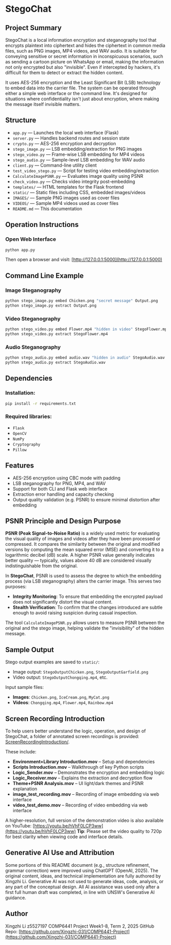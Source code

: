# StegoChat

## Project Summary

StegoChat is a local information encryption and steganography tool that encrypts plaintext into ciphertext and hides the ciphertext in common media files, such as PNG images, MP4 videos, and WAV audio. It is suitable for conveying sensitive or secret information in inconspicuous scenarios, such as sending a cartoon picture on WhatsApp or email, making the information not only encrypted but also "invisible". Even if intercepted by hackers, it's difficult for them to detect or extract the hidden content.

It uses AES-256 encryption and the Least Significant Bit (LSB) technology to embed data into the carrier file. The system can be operated through either a simple web interface or the command line. It's designed for situations where confidentiality isn't just about encryption, where making the message itself invisible matters.

## Structure

- `app.py` — Launches the local web interface (Flask)
- `server.py` — Handles backend routes and session state
- `crypto.py` — AES-256 encryption and decryption
- `stego_image.py` — LSB embedding/extraction for PNG images
- `stego_video.py` — Frame-wise LSB embedding for MP4 videos
- `stego_audio.py` — Sample-level LSB embedding for WAV audio
- `client.py` — Command-line utility client
- `test_video_stego.py` — Script for testing video embedding/extraction
- `CalculateImagePSNR.py` — Evaluates image quality using PSNR
- `check_video.py` — Checks video integrity post-embedding
- `templates/` — HTML templates for the Flask frontend
- `static/` — Static files including CSS, embedded images/videos
- `IMAGES/` — Sample PNG images used as cover files
- `VIDEOS/` — Sample MP4 videos used as cover files
- `README.md` — This documentation

## Operation Instructions

### Open Web Interface

```bash
python app.py
```

Then open a browser and visit: [http://127.0.0.1:5000](http://127.0.0.1:5000)

## Command Line Example
### Image Steganography

```bash
python stego_image.py embed Chicken.png "secret message" Output.png
python stego_image.py extract Output.png
```

### Video Steganography

```bash
python stego_video.py embed Flower.mp4 "hidden in video" StegoFlower.mp4
python stego_video.py extract StegoFlower.mp4
```

### Audio Steganography

```bash
python stego_audio.py embed audio.wav "hidden in audio" StegoAudio.wav
python stego_audio.py extract StegoAudio.wav
```

## Dependencies
### Installation:

```bash
pip install -r requirements.txt
```

### Required libraries:

- `Flask`
- `OpenCV`
- `NumPy`
- `Cryptography`
- `Pillow`

## Features

- AES-256 encryption using CBC mode with padding
- LSB steganography for PNG, MP4, and WAV
- Support for both CLI and Flask web interface
- Extraction error handling and capacity checking
- Output quality validation (e.g. PSNR) to ensure minimal distortion after embedding

## PSNR Principle and Design Purpose

**PSNR (Peak Signal-to-Noise Ratio)** is a widely used metric for evaluating the visual quality of images and videos after they have been processed or compressed. It compares the similarity between the original and modified versions by computing the mean squared error (MSE) and converting it to a logarithmic decibel (dB) scale. A higher PSNR value generally indicates better quality — typically, values above 40 dB are considered visually indistinguishable from the original.

In **StegoChat**, PSNR is used to assess the degree to which the embedding process (via LSB steganography) alters the carrier image. This serves two purposes:

- **Integrity Monitoring**: To ensure that embedding the encrypted payload does not significantly distort the visual content.
- **Stealth Verification**: To confirm that the changes introduced are subtle enough to avoid raising suspicion during casual inspection.

The tool `CalculateImagePSNR.py` allows users to measure PSNR between the original and the stego image, helping validate the "invisibility" of the hidden message.


## Sample Output

Stego output examples are saved to `static/`:

- Image output: `StegoOutputChicken.png`, `StegoOutputGarfield.png`
- Video output: `StegoOutputChongqing.mp4`, etc.

Input sample files:

- **Images**: `Chicken.png`, `IceCream.png`, `MyCat.png`
- **Videos**: `Chongqing.mp4`, `Flower.mp4`, `Rainbow.mp4`

## Screen Recording Introduction

To help users better understand the logic, operation, and design of StegoChat, a folder of annotated screen recordings is provided: [ScreenRecordingIntroduction/](https://github.com/Xingzhi-031/COMP6441-Project/tree/main/ScreenRecordingIntroduction).

These include:
- **Environment+Library Introduction.mov** – Setup and dependencies
- **Scripts Introduction.mov** – Walkthrough of key Python scripts
- **Logic_Sender.mov** – Demonstrates the encryption and embedding logic
- **Logic_Receiver.mov** – Explains the extraction and decryption flow
- **Theme+PSNR Analysis.mov** – UI light/dark themes and PSNR explanation
- **image_test_recording.mov** – Recording of image embedding via web interface
- **video_test_demo.mov** – Recording of video embedding via web interface

A higher-resolution, full version of the demonstration video is also available on YouTube: [https://youtu.be/hVhF0LCP3ww](https://youtu.be/hVhF0LCP3ww)
**Tip**: Please set the video quality to 720p for best clarity when viewing code and interface details.

##  Generative AI Use and Attribution

Some portions of this README document (e.g., structure refinement, grammar correction) were improved using ChatGPT (OpenAI, 2025).
The original content, ideas, and technical implementation are fully authored by Xingzhi Li.
Generative AI was not used to generate ideas, code, analysis, or any part of the conceptual design.
All AI assistance was used only after a first full human draft was completed, in line with UNSW's Generative AI guidance.

## Author
Xingzhi Li
z5527197
COMP6441 Project
Week1-8, Term 2, 2025
GitHub Repo: [https://github.com/Xingzhi-031/COMP6441-Project](https://github.com/Xingzhi-031/COMP6441-Project)
